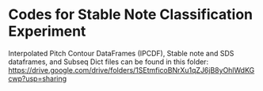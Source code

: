 # Codes for Stable Note Classification Experiment

Interpolated Pitch Contour DataFrames (IPCDF), Stable note and SDS dataframes, and Subseq Dict files can be found in this folder:
https://drive.google.com/drive/folders/1SEtmficoBNrXu1qZJ6jB8yOhlWdKGcwp?usp=sharing
